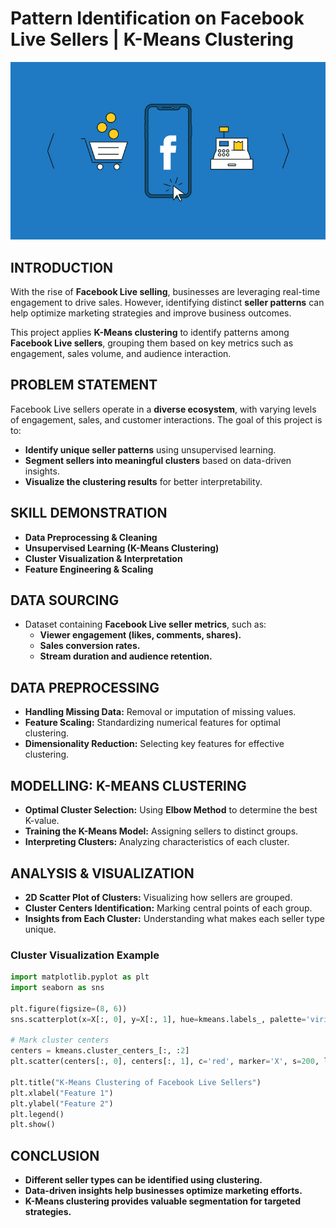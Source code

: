 # **Pattern Identification on Facebook Live Sellers | K-Means Clustering**  

![](facebook_cover.jpg)

## **INTRODUCTION**  
With the rise of **Facebook Live selling**, businesses are leveraging real-time engagement to drive sales. However, identifying distinct **seller patterns** can help optimize marketing strategies and improve business outcomes.  

This project applies **K-Means clustering** to identify patterns among **Facebook Live sellers**, grouping them based on key metrics such as engagement, sales volume, and audience interaction.  

## **PROBLEM STATEMENT**  
Facebook Live sellers operate in a **diverse ecosystem**, with varying levels of engagement, sales, and customer interactions. The goal of this project is to:  
- **Identify unique seller patterns** using unsupervised learning.  
- **Segment sellers into meaningful clusters** based on data-driven insights.  
- **Visualize the clustering results** for better interpretability.  

## **SKILL DEMONSTRATION**  
- **Data Preprocessing & Cleaning**  
- **Unsupervised Learning (K-Means Clustering)**  
- **Cluster Visualization & Interpretation**  
- **Feature Engineering & Scaling**  

## **DATA SOURCING**  
- Dataset containing **Facebook Live seller metrics**, such as:  
  - **Viewer engagement (likes, comments, shares).**  
  - **Sales conversion rates.**  
  - **Stream duration and audience retention.**  

## **DATA PREPROCESSING**  
- **Handling Missing Data:** Removal or imputation of missing values.  
- **Feature Scaling:** Standardizing numerical features for optimal clustering.  
- **Dimensionality Reduction:** Selecting key features for effective clustering.  

## **MODELLING: K-MEANS CLUSTERING**  
- **Optimal Cluster Selection:** Using **Elbow Method** to determine the best K-value.  
- **Training the K-Means Model:** Assigning sellers to distinct groups.  
- **Interpreting Clusters:** Analyzing characteristics of each cluster.  

## **ANALYSIS & VISUALIZATION**  
- **2D Scatter Plot of Clusters:** Visualizing how sellers are grouped.  
- **Cluster Centers Identification:** Marking central points of each group.  
- **Insights from Each Cluster:** Understanding what makes each seller type unique.  

### **Cluster Visualization Example**
```python
import matplotlib.pyplot as plt
import seaborn as sns

plt.figure(figsize=(8, 6))
sns.scatterplot(x=X[:, 0], y=X[:, 1], hue=kmeans.labels_, palette='viridis', s=50, alpha=0.7)

# Mark cluster centers
centers = kmeans.cluster_centers_[:, :2]
plt.scatter(centers[:, 0], centers[:, 1], c='red', marker='X', s=200, label='Cluster Centers')

plt.title("K-Means Clustering of Facebook Live Sellers")
plt.xlabel("Feature 1")
plt.ylabel("Feature 2")
plt.legend()
plt.show()
```

## **CONCLUSION**  
- **Different seller types can be identified using clustering.**  
- **Data-driven insights help businesses optimize marketing efforts.**  
- **K-Means clustering provides valuable segmentation for targeted strategies.**  
